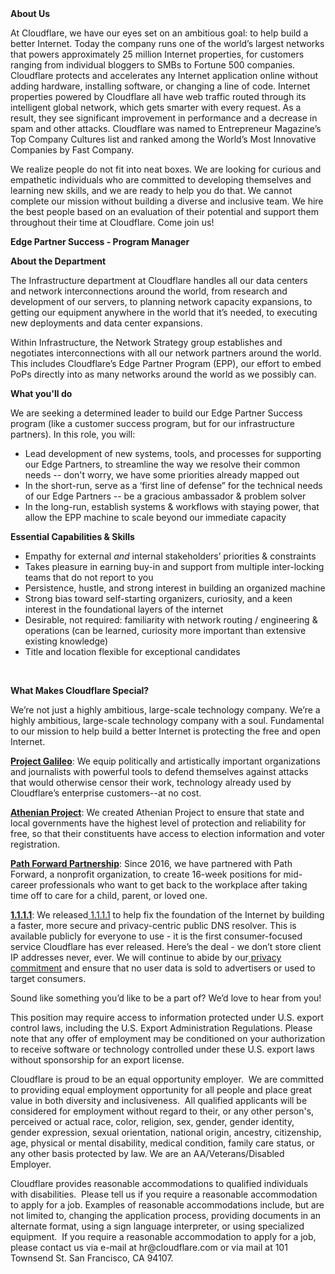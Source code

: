 <div class="content-intro">
	<div><strong>About Us</strong></div>
	<div>
		<p><span style="font-weight: 400;">At Cloudflare, we have our eyes set on an ambitious goal: to help build a better Internet. Today the company runs one of the world’s largest networks that powers approximately 25 million Internet properties, for customers ranging from individual bloggers to SMBs to Fortune 500 companies. Cloudflare protects and accelerates any Internet application online without adding hardware, installing software, or changing a line of code. Internet properties powered by Cloudflare all have web traffic routed through its intelligent global network, which gets smarter with every request. As a result, they see significant improvement in performance and a decrease in spam and other attacks. Cloudflare was named to Entrepreneur Magazine’s Top Company Cultures list and ranked among the World’s Most Innovative Companies by Fast Company.</span><span style="font-weight: 400;">&nbsp;</span></p>
		<p><span style="font-weight: 400;">We realize people do not fit into neat boxes. We are looking for curious and empathetic individuals who are committed to developing themselves and learning new skills, and we are ready to help you do that. We cannot complete our mission without building a diverse and inclusive team. We hire the best people based on an evaluation of their potential and support them throughout their time at Cloudflare. Come join us!&nbsp;</span></p>
	</div>
</div>
<p><strong>Edge Partner Success - Program Manager</strong><strong>&nbsp;</strong></p>
<p><strong>About the Department</strong></p>
<p><span style="font-weight: 400;">The Infrastructure department at Cloudflare handles all our data centers and network interconnections around the world, from research and development of our servers, to planning network capacity expansions, to getting our equipment anywhere in the world that it’s needed, to executing new deployments and data center expansions.</span></p>
<p><span style="font-weight: 400;">Within Infrastructure, the Network Strategy group establishes and negotiates interconnections with all our network partners around the world. This includes Cloudflare’s Edge Partner Program (EPP), our effort to embed PoPs directly into as many networks around the world as we possibly can.</span></p>
<p><strong>What you'll do&nbsp;</strong></p>
<p><span style="font-weight: 400;">We are seeking a determined leader to build our Edge Partner Success program (like a customer success program, but for our infrastructure partners). In this role, you will:&nbsp;</span></p>
<ul>
	<li style="font-weight: 400;"><span style="font-weight: 400;">Lead development of new systems, tools, and processes for supporting our Edge Partners, to streamline the way we resolve their common needs -- don't worry, we have some priorities already mapped out</span></li>
	<li style="font-weight: 400;"><span style="font-weight: 400;">In the short-run, serve as a ‘first line of defense” for the technical needs of our Edge Partners -- be a gracious ambassador &amp; problem solver</span></li>
	<li style="font-weight: 400;"><span style="font-weight: 400;">In the long-run, establish systems &amp; workflows with staying power, that allow the EPP machine to scale beyond our immediate capacity</span></li>
</ul>
<p><strong>Essential Capabilities &amp; Skills</strong><strong>&nbsp;</strong></p>
<ul>
	<li><span style="font-weight: 400;"> </span><span style="font-weight: 400;"> </span><span style="font-weight: 400;">Empathy for external </span><em><span style="font-weight: 400;">and </span></em><span style="font-weight: 400;">internal stakeholders’ priorities &amp; constraints</span></li>
	<li><span style="font-weight: 400;">Takes pleasure in earning buy-in and support from multiple inter-locking teams that do not report to you</span></li>
	<li><span style="font-weight: 400;">Persistence, hustle, and strong interest in building an organized machine</span></li>
	<li><span style="font-weight: 400;">Strong bias toward self-starting organizers, curiosity, and a keen interest in the foundational layers of the internet</span></li>
	<li><span style="font-weight: 400;">Desirable, not required: familiarity with network routing / engineering &amp; operations (can be learned, curiosity more important than extensive existing knowledge)</span></li>
	<li><span style="font-weight: 400;">Title and location flexible for exceptional candidates</span></li>
</ul>
<p>&nbsp;</p>
<div class="content-conclusion">
	<p><strong>What Makes Cloudflare Special?</strong></p>
	<p><span style="font-weight: 400;">We’re not just a highly ambitious, large-scale technology company. We’re a highly ambitious, large-scale technology company with a soul. Fundamental to our mission to help build a better Internet is protecting the free and open Internet.</span></p>
	<p><a href="https://blog.cloudflare.com/protecting-free-expression-online/"><strong>Project Galileo</strong></a><span style="font-weight: 400;">: We equip politically and artistically important organizations and journalists with powerful tools to defend themselves against attacks that would otherwise censor their work, technology already used by Cloudflare’s enterprise customers--at no cost.</span></p>
	<p><strong><a href="https://www.cloudflare.com/athenian/">Athenian Project</a></strong><span style="font-weight: 400;">: We created Athenian Project to ensure that state and local governments have the highest level of protection and reliability for free, so that their constituents have access to election information and voter registration.</span></p>
	<p><a href="https://blog.cloudflare.com/tag/path-forward/"><strong>Path Forward Partnership</strong></a><span style="font-weight: 400;">: Since 2016, we have partnered with Path Forward, a nonprofit organization, to create 16-week positions for mid-career professionals who want to get back to the workplace after taking time off to care for a child, parent, or loved one.</span></p>
	<p><a href="https://1.1.1.1/"><strong>1.1.1.1</strong></a><span style="font-weight: 400;">: We released</span><a href="https://1.1.1.1/"> <span style="font-weight: 400;">1.1.1.1</span></a><span style="font-weight: 400;"> to help fix the foundation of the Internet by building a faster, more secure and privacy-centric public DNS resolver. This is available publicly for everyone to use - it is the first consumer-focused service Cloudflare has ever released. Here’s the deal - we don’t store client IP addresses never, ever. We will continue to abide by our</span><a href="https://developers.cloudflare.com/1.1.1.1/privacy/public-dns-resolver"> privacy commitment</a><span style="font-weight: 400;"> and ensure that no user data is sold to advertisers or used to target consumers.</span></p>
	<p><span style="font-weight: 400;">Sound like something you’d like to be a part of? We’d love to hear from you!</span></p>
	<p><span style="font-weight: 400;">This position may require access to information protected under U.S. export control laws, including the U.S. Export Administration Regulations. Please note that any offer of employment may be conditioned on your authorization to receive software or technology controlled under these U.S. export laws without sponsorship for an export license.</span></p>
	<p><span style="font-weight: 400;">Cloudflare is proud to be an equal opportunity employer. &nbsp;We are committed to providing equal employment opportunity for all people and place great value in both diversity and inclusiveness. &nbsp;All qualified applicants will be considered for employment without regard to their, or any other person's, perceived or actual</span> <span style="font-weight: 400;">race, color, religion, sex, gender, gender identity, gender expression, sexual orientation, national origin, ancestry, citizenship, age, physical or mental disability, medical condition, family care status, or any other basis protected by law. </span><span style="font-weight: 400;">We are an AA/Veterans/Disabled Employer.</span></p>
	<p><span style="font-weight: 400;">Cloudflare provides reasonable accommodations to qualified individuals with disabilities. &nbsp;Please tell us if you require a reasonable accommodation to apply for a job. Examples of reasonable accommodations include, but are not limited to, changing the application process, providing documents in an alternate format, using a sign language interpreter, or using specialized equipment. &nbsp;If you require a reasonable accommodation to apply for a job, please contact us via e-mail at </span><span style="font-weight: 400;">hr@cloudflare.com</span><span style="font-weight: 400;"> or via mail at 101 Townsend St. San Francisco, CA 94107.</span></p>
</div>